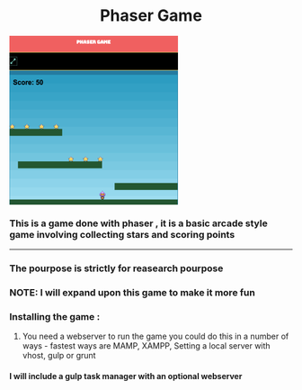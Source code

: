 <h1 style="text-align: center">Phaser Game</h1>
<img align="center" height="300" width="300" align="middle" src="https://github.com/BracketMonks/phaser-game/blob/master/images/repo/game-screen.png" />

### This is a game done with phaser , it is a basic arcade style game involving collecting stars and scoring points
---
### The pourpose is strictly for reasearch pourpose

### NOTE: I will expand upon this game to make it more fun

### Installing the game :

1. You need a webserver to run the game you could do this in a number of ways - fastest ways are MAMP, XAMPP, Setting a local server with vhost, gulp or grunt

#### I will include a gulp task manager with an optional webserver



